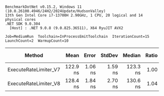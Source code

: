```

BenchmarkDotNet v0.15.2, Windows 11 (10.0.26100.4946/24H2/2024Update/HudsonValley)
13th Gen Intel Core i7-13700H 2.90GHz, 1 CPU, 20 logical and 14 physical cores
.NET SDK 9.0.304
  [Host] : .NET 9.0.8 (9.0.825.36511), X64 RyuJIT AVX2

Job=MediumRun  Toolchain=InProcessEmitToolchain  IterationCount=15  
LaunchCount=2  WarmupCount=10  

```
| Method                | Mean     | Error   | StdDev  | Median   | Ratio | RatioSD | Gen0   | Allocated | Alloc Ratio |
|---------------------- |---------:|--------:|--------:|---------:|------:|--------:|-------:|----------:|------------:|
| ExecuteRateLimiter_V7 | 122.9 ns | 1.06 ns | 1.59 ns | 123.3 ns |  1.00 |    0.02 | 0.0298 |     376 B |        1.00 |
| ExecuteRateLimiter_V8 | 128.4 ns | 1.84 ns | 2.70 ns | 130.6 ns |  1.04 |    0.03 | 0.0031 |      40 B |        0.11 |
